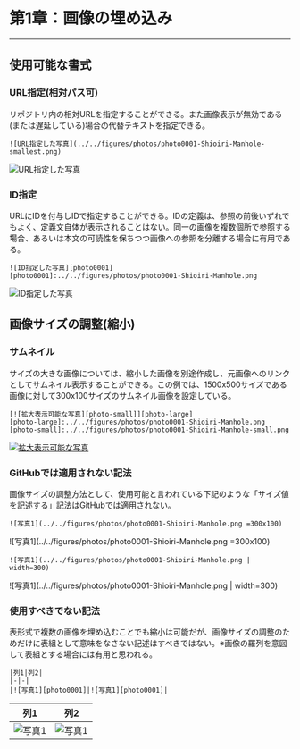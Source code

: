 # 第1章：画像の埋め込み
---
## 使用可能な書式
### URL指定(相対パス可)
リポジトリ内の相対URLを指定することができる。また画像表示が無効である(または遅延している)場合の代替テキストを指定できる。
```
![URL指定した写真](../../figures/photos/photo0001-Shioiri-Manhole-smallest.png)
```
![URL指定した写真](../../figures/photos/photo0001-Shioiri-Manhole-smallest.png)

### ID指定
URLにIDを付与しIDで指定することができる。IDの定義は、参照の前後いずれでもよく、定義文自体が表示されることはない。同一の画像を複数個所で参照する場合、あるいは本文の可読性を保ちつつ画像への参照を分離する場合に有用である。
```
![ID指定した写真][photo0001]
[photo0001]:../../figures/photos/photo0001-Shioiri-Manhole.png
```
![ID指定した写真][photo0001]

## 画像サイズの調整(縮小)
### サムネイル
サイズの大きな画像については、縮小した画像を別途作成し、元画像へのリンクとしてサムネイル表示することができる。この例では、1500x500サイズである画像に対して300x100サイズのサムネイル画像を設定している。
```
[![拡大表示可能な写真][photo-small]][photo-large]
[photo-large]:../../figures/photos/photo0001-Shioiri-Manhole.png
[photo-small]:../../figures/photos/photo0001-Shioiri-Manhole-small.png
```
[![拡大表示可能な写真][photo0002]][photo0001]

### GitHubでは適用されない記法
画像サイズの調整方法として、使用可能と言われている下記のような「サイズ値を記述する」記法はGitHubでは適用されない。
```
![写真1](../../figures/photos/photo0001-Shioiri-Manhole.png =300x100)
```
![写真1](../../figures/photos/photo0001-Shioiri-Manhole.png =300x100)
```
![写真1](../../figures/photos/photo0001-Shioiri-Manhole.png | width=300)
```
![写真1](../../figures/photos/photo0001-Shioiri-Manhole.png | width=300)

### 使用すべきでない記法
表形式で複数の画像を埋め込むことでも縮小は可能だが、画像サイズの調整のためだけに表組として意味をなさない記述はすべきではない。※画像の羅列を意図して表組とする場合には有用と思われる。
```
|列1|列2|
|-|-|
|![写真1][photo0001]|![写真1][photo0001]|
```
|列1|列2|
|-|-|
|![写真1][photo0001]|![写真1][photo0001]|

<!-- URLの参照先 -->
[photo0001]:../../figures/photos/photo0001-Shioiri-Manhole.png
[photo0002]:../../figures/photos/photo0001-Shioiri-Manhole-small.png
[photo-large]:../../figures/photos/photo0001-Shioiri-Manhole.png
[photo-small]:../../figures/photos/photo0001-Shioiri-Manhole-smallest.png
